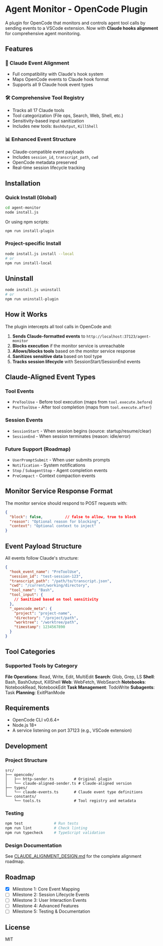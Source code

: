 # Agent Monitor - OpenCode Plugin

A plugin for OpenCode that monitors and controls agent tool calls by sending events to a VSCode extension. Now with **Claude hooks alignment** for comprehensive agent monitoring.

## Features

### 🎯 Claude Event Alignment
- Full compatibility with Claude's hook system
- Maps OpenCode events to Claude hook format
- Supports all 9 Claude hook event types

### 🛠️ Comprehensive Tool Registry
- Tracks all 17 Claude tools
- Tool categorization (File ops, Search, Web, Shell, etc.)
- Sensitivity-based input sanitization
- Includes new tools: `BashOutput`, `KillShell`

### 📊 Enhanced Event Structure
- Claude-compatible event payloads
- Includes `session_id`, `transcript_path`, `cwd`
- OpenCode metadata preserved
- Real-time session lifecycle tracking

## Installation

### Quick Install (Global)
```bash
cd agent-monitor
node install.js
```

Or using npm scripts:
```bash
npm run install-plugin
```

### Project-specific Install
```bash
node install.js install --local
# or
npm run install-local
```

## Uninstall
```bash
node install.js uninstall
# or
npm run uninstall-plugin
```

## How it Works

The plugin intercepts all tool calls in OpenCode and:

1. **Sends Claude-formatted events** to `http://localhost:37123/agent-monitor`
2. **Blocks execution** if the monitor service is unreachable
3. **Allows/blocks tools** based on the monitor service response
4. **Sanitizes sensitive data** based on tool type
5. **Tracks session lifecycle** with SessionStart/SessionEnd events

## Claude-Aligned Event Types

### Tool Events
- `PreToolUse` - Before tool execution (maps from `tool.execute.before`)
- `PostToolUse` - After tool completion (maps from `tool.execute.after`)

### Session Events
- `SessionStart` - When session begins (source: startup/resume/clear)
- `SessionEnd` - When session terminates (reason: idle/error)

### Future Support (Roadmap)
- `UserPromptSubmit` - When user submits prompts
- `Notification` - System notifications
- `Stop` / `SubagentStop` - Agent completion events
- `PreCompact` - Context compaction events

## Monitor Service Response Format

The monitor service should respond to POST requests with:

```json
{
  "block": false,          // false to allow, true to block
  "reason": "Optional reason for blocking",
  "context": "Optional context to inject"
}
```

## Event Payload Structure

All events follow Claude's structure:

```json
{
  "hook_event_name": "PreToolUse",
  "session_id": "test-session-123",
  "transcript_path": "/path/to/transcript.json",
  "cwd": "/current/working/directory",
  "tool_name": "Bash",
  "tool_input": {
    // Sanitized based on tool sensitivity
  },
  "_opencode_meta": {
    "project": "project-name",
    "directory": "/project/path",
    "worktree": "/worktree/path",
    "timestamp": 1234567890
  }
}
```

## Tool Categories

### Supported Tools by Category

**File Operations**: Read, Write, Edit, MultiEdit
**Search**: Glob, Grep, LS
**Shell**: Bash, BashOutput, KillShell
**Web**: WebFetch, WebSearch
**Notebooks**: NotebookRead, NotebookEdit
**Task Management**: TodoWrite
**Subagents**: Task
**Planning**: ExitPlanMode

## Requirements

- OpenCode CLI v0.6.4+
- Node.js 18+
- A service listening on port 37123 (e.g., VSCode extension)

## Development

### Project Structure
```
src/
├── opencode/
│   ├── http-sender.ts         # Original plugin
│   └── claude-aligned-sender.ts # Claude-aligned version
├── types/
│   └── claude-events.ts       # Claude event type definitions
└── constants/
    └── tools.ts               # Tool registry and metadata
```

### Testing
```bash
npm test              # Run tests
npm run lint          # Check linting
npm run typecheck     # TypeScript validation
```

### Design Documentation
See [CLAUDE_ALIGNMENT_DESIGN.md](docs/CLAUDE_ALIGNMENT_DESIGN.md) for the complete alignment roadmap.

## Roadmap

- [x] Milestone 1: Core Event Mapping
- [ ] Milestone 2: Session Lifecycle Events
- [ ] Milestone 3: User Interaction Events
- [ ] Milestone 4: Advanced Features
- [ ] Milestone 5: Testing & Documentation

## License

MIT